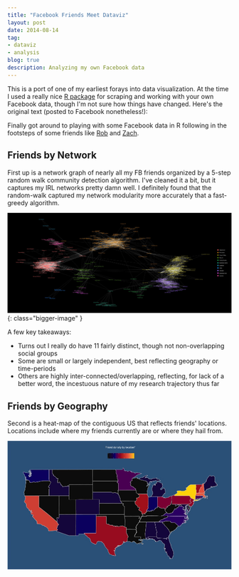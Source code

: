 ```yaml
---
title: "Facebook Friends Meet Dataviz"
layout: post
date: 2014-08-14
tag:
- dataviz
- analysis
blog: true
description: Analyzing my own Facebook data
---
```


This is a port of one of my earliest forays into data visualization. At the time I used a really nice [R package](http://pablobarbera.com/blog/archives/3.html) for scraping and working with your own Facebook data, though I'm not sure how things have changed. Here's the original text (posted to Facebook nonetheless!):

Finally got around to playing with some Facebook data in R following in the footsteps of some friends like [Rob](http://twitter.com/robchavez) and [Zach](http://twitter.com/ZIngbretsen).

## Friends by Network

First up is a network graph of nearly all my FB friends organized by a 5-step random walk community detection algorithm. I've cleaned it a bit, but it captures my IRL networks pretty damn well. I definitely found that the random-walk captured my network modularity more accurately that a fast-greedy algorithm.

![Markdown Image](/assets/posts/fb-network/friendsNetwork.jpeg){: class="bigger-image" }


A few key takeaways:

- Turns out I really do have 11 fairly distinct, though not non-overlapping social groups
- Some are small or largely independent, best reflecting geography or time-periods
- Others are highly inter-connected/overlapping, reflecting, for lack of a better word, the incestuous nature of my research trajectory thus far

## Friends by Geography

Second is a heat-map of the contiguous US that reflects friends' locations. Locations include where my friends currently are or where they hail from.

![Markdown Image](/assets/posts/fb-network/friendsMap.jpeg)
